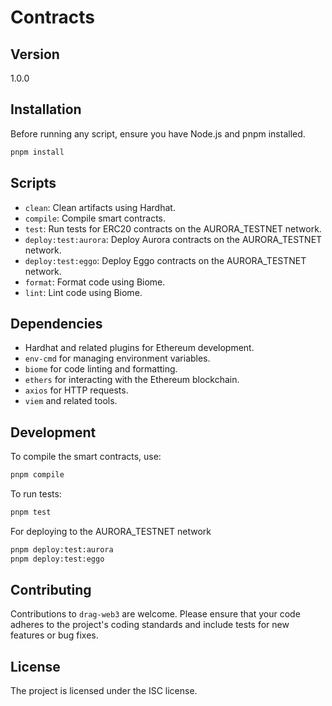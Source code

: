 # Contracts

## Version
1.0.0

## Installation
Before running any script, ensure you have Node.js and pnpm installed.

```bash
pnpm install
```

## Scripts

- `clean`: Clean artifacts using Hardhat.
- `compile`: Compile smart contracts.
- `test`: Run tests for ERC20 contracts on the AURORA_TESTNET network.
- `deploy:test:aurora`: Deploy Aurora contracts on the AURORA_TESTNET network.
- `deploy:test:eggo`: Deploy Eggo contracts on the AURORA_TESTNET network.
- `format`: Format code using Biome.
- `lint`: Lint code using Biome.


## Dependencies

- Hardhat and related plugins for Ethereum development.
- `env-cmd` for managing environment variables.
- `biome` for code linting and formatting.
- `ethers` for interacting with the Ethereum blockchain.
- `axios` for HTTP requests.
- `viem` and related tools.

## Development

To compile the smart contracts, use:

```bash
pnpm compile
```

To run tests:

```bash
pnpm test
```

For deploying to the AURORA_TESTNET network

```bash
pnpm deploy:test:aurora
pnpm deploy:test:eggo
```

## Contributing

Contributions to `drag-web3` are welcome. Please ensure that your code adheres to the project's coding standards and include tests for new features or bug fixes.

## License
The project is licensed under the ISC license.

